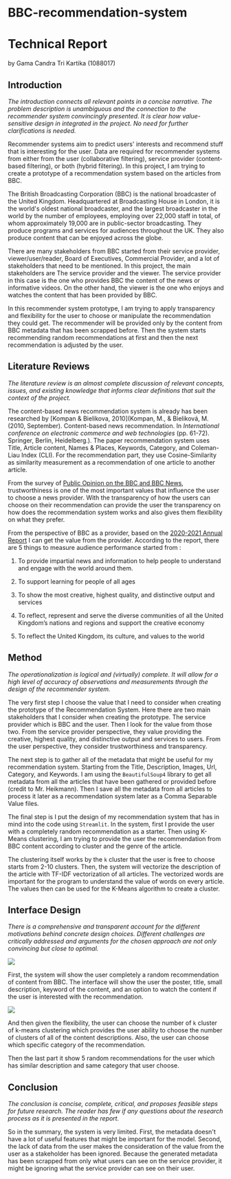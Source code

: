 # BBC-recommendation-system

# Technical Report

by Gama Candra Tri Kartika (1088017)

## Introduction

*The introduction connects all relevant points in a concise narrative. The problem description is unambiguous and the connection to the recommender system convincingly presented. It is clear how value-sensitive design in integrated in the project. No need for further clarifications is needed.*

Recommender systems aim to predict users' interests and recommend stuff that is interesting for the user. Data are required for recommender systems from either from the user (collaborative filtering), service provider (content-based filtering), or both (hybrid filtering).  In this project, I am trying to create a prototype of a recommendation system based on the articles from BBC.

The British Broadcasting Corporation (BBC) is the national broadcaster of the United Kingdom. Headquartered at Broadcasting House in London, it is the world's oldest national broadcaster, and the largest broadcaster in the world by the number of employees, employing over 22,000 staff in total, of whom approximately 19,000 are in public-sector broadcasting. They produce programs and services for audiences throughout the UK. They also produce content that can be enjoyed across the globe.

There are many stakeholders from BBC started from their service provider, viewer/user/reader, Board of Executives, Commercial Provider, and a lot of stakeholders that need to be mentioned. In this project, the main stakeholders are The service provider and the viewer. The service provider in this case is the one who provides BBC the content of the news or informative videos. On the other hand, the viewer is the one who enjoys and watches the content that has been provided by BBC.

In this recommender system prototype, I am trying to apply transparency and flexibility for the user to choose or manipulate the recommendation they could get. The recommender will be provided only by the content from BBC metadata that has been scrapped before. Then the system starts recommending random recommendations at first and then the next recommendation is adjusted by the user.

## Literature Reviews

*The literature review is an almost complete discussion of relevant concepts, issues, and existing knowledge that informs clear definitions that suit the context of the project.*

The content-based news recommendation system is already has been researched by [Kompan & Bielikova, 2010](Kompan, M., & Bieliková, M. (2010, September). Content-based news recommendation. In *International conference on electronic commerce and web technologies* (pp. 61-72). Springer, Berlin, Heidelberg.). The paper recommendation system uses Title, Article content, Names & Places, Keywords, Category, and Coleman-Liau Index (CLI). For the recommendation part, they use Cosine-Similarity as similarity measurement as a recommendation of one article to another article.

From the survey of [Public Opinion on the BBC and BBC News](https://www.ofcom.org.uk/__data/assets/pdf_file/0014/58001/bbc-annex2.pdf), trustworthiness is one of the most important values that influence the user to choose a news provider. With the transparency of how the users can choose on their recommendation can provide the user the transparency on how does the recommendation system works and also gives them flexibility on what they prefer.

From the perspective of BBC as a provider, based on the [2020-2021 Annual Report](https://downloads.bbc.co.uk/aboutthebbc/reports/annualreport/2020-21.pdf#page=20) I can get the value from the provider. According to the report, there are 5 things to measure audience performance started from : 

1. To provide impartial news and information to help people to understand and engage with the world around them.

2. To support learning for people of all ages

3. To show the most creative, highest quality, and distinctive output and services

4. To reflect, represent and serve the diverse communities of all the United Kingdom’s nations   and regions and support the creative economy

5. To reflect the United Kingdom, its culture, and values to the world

## Method

*The operationalization is logical and (virtually) complete. It will allow for a high level of accuracy of observations and measurements through the design of the recommender system.*

The very first step I choose the value that I need to consider when creating the prototype of the Recommendation System.  Here there are two main stakeholders that I consider when creating the prototype. The service provider which is BBC and the user. Then I look for the value from those two. From the service provider perspective, they value providing the creative, highest quality, and distinctive output and services to users. From the user perspective, they consider trustworthiness and transparency.

The next step is to gather all of the metadata that might be useful for my recommendation system. Starting from the Title, Description, Images, Url, Category, and Keywords. I am using the `BeautifulSoup4` library to get all metadata from all the articles that have been gathered or provided before (credit to Mr. Heikmann). Then I save all the metadata from all articles to process it later as a recommendation system later as a Comma Separable Value files.

The final step is I put the design of my recommendation system that has in mind into the code using `Streamlit`. In the system, first I provide the user with a completely random recommendation as a starter. Then using K-Means clustering, I am trying to provide the user the recommendation from BBC content according to cluster and the genre of the article.

The clustering itself works by the `k` cluster that the user is free to choose starts from 2-10 clusters. Then, the system will vectorize the description of the article with TF-IDF vectorization of all articles. The vectorized words are important for the program to understand the value of words on every article. The values then can be used for the K-Means algorithm to create a cluster.

## Interface Design

*There is a comprehensive and transparent account for the different motivations behind concrete design choices. Different challenges are critically addressed and arguments for the chosen approach are not only convincing but close to optimal.*

![](C:\Users\SaltFarmer\AppData\Roaming\marktext\images\2022-03-14-10-54-06-image.png)

First, the system will show the user completely a random recommendation of content from BBC. The interface will show the user the poster, title, small description, keyword of the content, and an option to watch the content if the user is interested with the recommendation.

![](C:\Users\SaltFarmer\AppData\Roaming\marktext\images\2022-03-14-10-58-01-image.png)

And then given the flexibility, the user can choose the number of `k` cluster of k-means clustering which provides the user ability to choose the number of clusters of all of the content descriptions. Also, the user can choose which specific category of the recommendation.



Then the last part it show 5 random recommendations for the user which has similar description and same category that user choose. 

## Conclusion

*The conclusion is concise, complete, critical, and proposes feasible steps for future research. The reader has few if any questions about the research process as it is presented in the report.*

So in the summary, the system is very limited. First, the metadata doesn't have a lot of useful features that might be important for the model. Second, the lack of data from the user makes the consideration of the value from the user as a stakeholder has been ignored. Because the generated metadata has been scrapped from only what users can see on the service provider, it might be ignoring what the service provider can see on their user.
